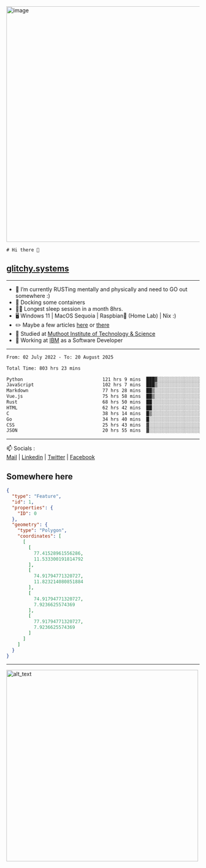 <img width="1843" height="615" alt="image" src="https://github.com/user-attachments/assets/37f86ab4-585d-4761-a78c-e89840333af4" />


```
# Hi there 👋
```
## [glitchy.systems](https://glitchy.systems)
---

- 🌱 I’m currently RUSTing mentally and physically and need to GO out somewhere :)
- 🐋 Docking some containers
- 😶‍🌫️ Longest sleep session in a month 8hrs.
- 🖥️ Windows 11 | MacOS Sequoia | Raspbian🥧 (Home Lab) | Nix :)
- ✏️ Maybe a few articles [here](https://medium.com/@advaithnarayanan8) or [there](https://medium.com/@advaithnarayanan8)
- 📑 Studied at [Muthoot Institute of Technology & Science](https://mgmits.ac.in/)
- 🥼 Working at [IBM](https://ibm.com) as a Software Developer



---

<!--START_SECTION:waka-->

```txt
From: 02 July 2022 - To: 20 August 2025

Total Time: 803 hrs 23 mins

Python                             121 hrs 9 mins  ███▓░░░░░░░░░░░░░░░░░░░░░   15.08 %
JavaScript                         102 hrs 7 mins  ███▒░░░░░░░░░░░░░░░░░░░░░   12.71 %
Markdown                           77 hrs 28 mins  ██▒░░░░░░░░░░░░░░░░░░░░░░   09.64 %
Vue.js                             75 hrs 58 mins  ██▒░░░░░░░░░░░░░░░░░░░░░░   09.46 %
Rust                               68 hrs 50 mins  ██░░░░░░░░░░░░░░░░░░░░░░░   08.57 %
HTML                               62 hrs 42 mins  ██░░░░░░░░░░░░░░░░░░░░░░░   07.81 %
C                                  38 hrs 14 mins  █▒░░░░░░░░░░░░░░░░░░░░░░░   04.76 %
Go                                 34 hrs 40 mins  █░░░░░░░░░░░░░░░░░░░░░░░░   04.32 %
CSS                                25 hrs 43 mins  ▓░░░░░░░░░░░░░░░░░░░░░░░░   03.20 %
JSON                               20 hrs 55 mins  ▓░░░░░░░░░░░░░░░░░░░░░░░░   02.61 %
```

<!--END_SECTION:waka-->

---

📫 Socials :<br>
[Mail](mailto:advaith@glitchy.systems) | [Linkedin](https://www.linkedin.com/in/glitchy/) | [Twitter](https://twitter.com/advaithnarayan) | [Facebook](https://screenmessage.com/qinq)

## Somewhere here

```geojson
{
  "type": "Feature",
  "id": 1,
  "properties": {
    "ID": 0
  },
  "geometry": {
    "type": "Polygon",
    "coordinates": [
      [
        [
          77.41528961556286,
          11.533300191814792
        ],
        [
          74.91794771320727,
          11.823214080851884
        ],
        [
          74.91794771320727,
          7.9236625574369
        ],
        [
          77.91794771320727,
          7.9236625574369
        ]
      ]
    ]
  }
}
```


--- 
[<img alt="alt_text" width="500px" src="https://valid.x86.fr/cache/banner/xv24bv-6.png" />](https://valid.x86.fr/xv24bv)


